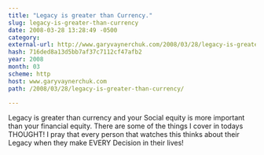 ```yaml
---
title: "Legacy is greater than Currency."
slug: legacy-is-greater-than-currency
date: 2008-03-28 13:28:49 -0500
category: 
external-url: http://www.garyvaynerchuk.com/2008/03/28/legacy-is-greater-than-currency/
hash: 716ded8a13d5bb7af37c7112cf47afb2
year: 2008
month: 03
scheme: http
host: www.garyvaynerchuk.com
path: /2008/03/28/legacy-is-greater-than-currency/

---
```


Legacy is greater than currency and  your Social equity is more important than your financial equity. There are some of the things I cover in todays THOUGHT! I pray that every person that watches this thinks about their Legacy when they make EVERY Decision in their lives!
